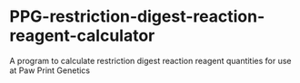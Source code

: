 # PPG-restriction-digest-reaction-reagent-calculator
A program to calculate restriction digest reaction reagent quantities for use at Paw Print Genetics
